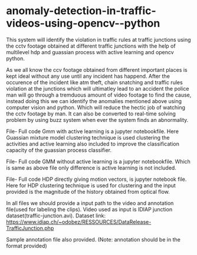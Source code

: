 # anomaly-detection-in-traffic-videos-using-opencv--python
This system will identify the violation in traffic rules at traffic junctions using the cctv footage obtained at different traffic junctions with the help of  multilevel hdp and guassian process with active learning and opencv python.

As we all know the ccv footage obtained from different important places is kept ideal without any use until any incident has happend. After the occurence of the incident like atm theft, chain snatching and traffic rules violation at the junctions which will ultimatley lead to an accident the police man will go through a tremduous amount of video footage to find the cause, instead doing this we can identify the anomalies mentioned above using computer vision and python. Which will reduce the hectic job of watching the cctv footage by man. It can also be converted to real-time solving problem by using buzz system when ever the system finds an abnormality.

File- Full code Gmm with active learning is a jupyter notebookfile. Here Guassian mixture model clustering technique is used clustering the activities and active learning also included to improve the classification capacity of the guassian process classifier.

File- Full code GMM without active learning is a jupyter notebookfile. Which is same as above file only difference is active learning is not included. 

File- Full code HDP directly giving motion vectors, is jupyter notebook file. Here for HDP clustering technique is used for clustering and the input provided is the magnitude of the history obtained from optical flow.

In all files we should  provide a input path to the video and annotation file(used for labeling the clips). Video used as input is IDIAP junction dataset(traffic-junction.avi). Dataset link: https://www.idiap.ch/~odobez/RESSOURCES/DataRelease-TrafficJunction.php 

Sample annotation file also provided. (Note: annotation should be in the format provided)


